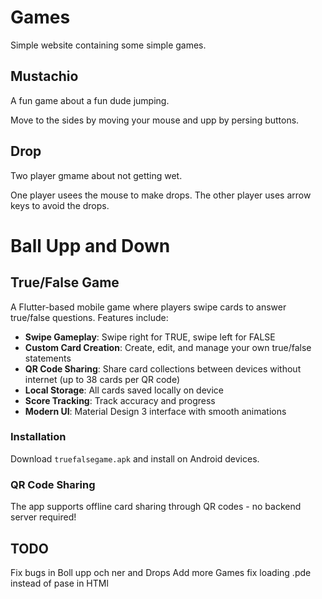 # Games
Simple website containing some simple games.


## Mustachio
A fun game about a fun dude jumping.

Move to the sides by moving your mouse and upp by persing buttons.

## Drop

Two player gmame about not getting wet.

One player usees the mouse to make drops.
The other player uses arrow keys to avoid the drops.


# Ball Upp and Down

## True/False Game

A Flutter-based mobile game where players swipe cards to answer true/false questions. Features include:

- **Swipe Gameplay**: Swipe right for TRUE, swipe left for FALSE
- **Custom Card Creation**: Create, edit, and manage your own true/false statements
- **QR Code Sharing**: Share card collections between devices without internet (up to 38 cards per QR code)
- **Local Storage**: All cards saved locally on device
- **Score Tracking**: Track accuracy and progress
- **Modern UI**: Material Design 3 interface with smooth animations

### Installation
Download `truefalsegame.apk` and install on Android devices.

### QR Code Sharing
The app supports offline card sharing through QR codes - no backend server required!

## TODO

Fix bugs in Boll upp och ner and Drops
Add more Games
fix loading .pde instead of pase in HTMl